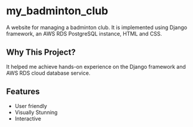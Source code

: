 # my_badminton_club

A website for managing a badminton club. It is implemented using Django framework, an AWS RDS PostgreSQL instance, HTML and CSS.

## Why This Project?
It helped me achieve hands-on experience on the Django framework and AWS RDS cloud database service.

## Features
- User friendly
- Visually Stunning
- Interactive